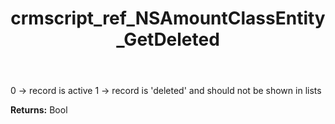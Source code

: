 ﻿---
title: crmscript_ref_NSAmountClassEntity_GetDeleted
description: Bool NSAmountClassEntity.GetDeleted()
intellisense: NSAmountClassEntity.GetDeleted
keywords: NSAmountClassEntity, GetDeleted
so.topic: reference
---

0 -> record is active 1 -> record is 'deleted' and should not be shown in lists

**Returns:** Bool


